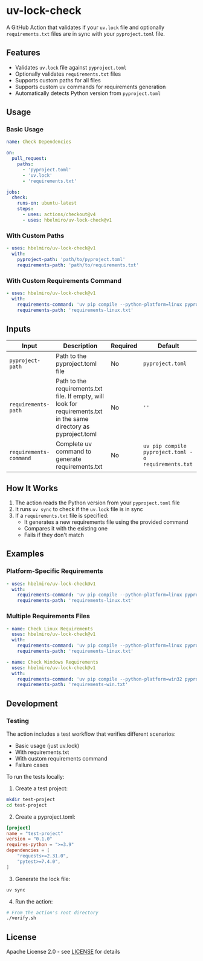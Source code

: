 # uv-lock-check

A GitHub Action that validates if your `uv.lock` file and optionally `requirements.txt` files are in sync with your `pyproject.toml` file.

## Features

- Validates `uv.lock` file against `pyproject.toml`
- Optionally validates `requirements.txt` files
- Supports custom paths for all files
- Supports custom uv commands for requirements generation
- Automatically detects Python version from `pyproject.toml`

## Usage

### Basic Usage

```yaml
name: Check Dependencies

on:
  pull_request:
    paths:
      - 'pyproject.toml'
      - 'uv.lock'
      - 'requirements.txt'

jobs:
  check:
    runs-on: ubuntu-latest
    steps:
      - uses: actions/checkout@v4
      - uses: hbelmiro/uv-lock-check@v1
```

### With Custom Paths

```yaml
- uses: hbelmiro/uv-lock-check@v1
  with:
    pyproject-path: 'path/to/pyproject.toml'
    requirements-path: 'path/to/requirements.txt'
```

### With Custom Requirements Command

```yaml
- uses: hbelmiro/uv-lock-check@v1
  with:
    requirements-command: 'uv pip compile --python-platform=linux pyproject.toml -o requirements-linux.txt'
    requirements-path: 'requirements-linux.txt'
```

## Inputs

| Input | Description | Required | Default |
|-------|-------------|----------|---------|
| `pyproject-path` | Path to the pyproject.toml file | No | `pyproject.toml` |
| `requirements-path` | Path to the requirements.txt file. If empty, will look for requirements.txt in the same directory as pyproject.toml | No | `''` |
| `requirements-command` | Complete uv command to generate requirements.txt | No | `uv pip compile pyproject.toml -o requirements.txt` |

## How It Works

1. The action reads the Python version from your `pyproject.toml` file
2. It runs `uv sync` to check if the `uv.lock` file is in sync
3. If a `requirements.txt` file is specified:
   - It generates a new requirements file using the provided command
   - Compares it with the existing one
   - Fails if they don't match

## Examples

### Platform-Specific Requirements

```yaml
- uses: hbelmiro/uv-lock-check@v1
  with:
    requirements-command: 'uv pip compile --python-platform=linux pyproject.toml -o requirements-linux.txt'
    requirements-path: 'requirements-linux.txt'
```

### Multiple Requirements Files

```yaml
- name: Check Linux Requirements
  uses: hbelmiro/uv-lock-check@v1
  with:
    requirements-command: 'uv pip compile --python-platform=linux pyproject.toml -o requirements-linux.txt'
    requirements-path: 'requirements-linux.txt'

- name: Check Windows Requirements
  uses: hbelmiro/uv-lock-check@v1
  with:
    requirements-command: 'uv pip compile --python-platform=win32 pyproject.toml -o requirements-win.txt'
    requirements-path: 'requirements-win.txt'
```

## Development

### Testing

The action includes a test workflow that verifies different scenarios:

- Basic usage (just uv.lock)
- With requirements.txt
- With custom requirements command
- Failure cases

To run the tests locally:

1. Create a test project:
```bash
mkdir test-project
cd test-project
```

2. Create a pyproject.toml:
```toml
[project]
name = "test-project"
version = "0.1.0"
requires-python = ">=3.9"
dependencies = [
    "requests>=2.31.0",
    "pytest>=7.4.0",
]
```

3. Generate the lock file:
```bash
uv sync
```

4. Run the action:
```bash
# From the action's root directory
./verify.sh
```

## License

Apache License 2.0 - see [LICENSE](LICENSE) for details 